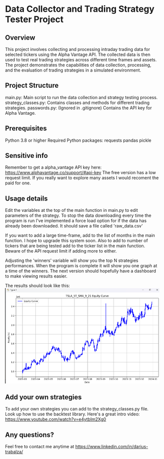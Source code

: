 # Data Collector and Trading Strategy Tester Project

## Overview
This project involves collecting and processing intraday trading data for selected tickers using the Alpha Vantage API. The collected data is then used to test real trading strategies across different time frames and assets. The project demonstrates the capabilities of data collection, processing, and the evaluation of trading strategies in a simulated environment.

## Project Structure
main.py: Main script to run the data collection and strategy testing process.
strategy_classes.py: Contains classes and methods for different trading strategies.
passwords.py: (Ignored in .gitignore) Contains the API key for Alpha Vantage.

## Prerequisites
Python 3.8 or higher
Required Python packages:
requests
pandas
pickle

## Sensitive info
Remember to get a alpha_vantage API key here: https://www.alphavantage.co/support/#api-key
The free version has a low request limit. If you really want to explore many assets I would recoment the paid for one.

## Usage details
Edit the variables at the top of the main function in main.py to edit parameters of the strategy. To stop the data downloading every time the program is run I've implemented a force load option for if the data has already been downloaded. It should save a file called 'raw_data.csv'

If you want to add a large time-frame, add to the list of months in the main function. I hope to upgrade this system soon. Also to add to number of tickers that are being tested add to the ticker list in the main function. Beware of the API request limit if adding more to either.

Adjusting the 'winners' variable will show you the top N strategies performances. When the program is complete it will show you one graph at a time of the winners. The next version should hopefully have a dashboard to make viewing results easier.

The results should look like this:
![alt text](example_result.png)

## Add your own strategies
To add your own strategies you can add to the strategy_classes.py file. Look up how to use the backtest library. Here's a great intro video:
https://www.youtube.com/watch?v=e4ytbIm2Xg0

## Any questions?
Feel free to contact me anytime at https://www.linkedin.com/in/darius-trabalza/
